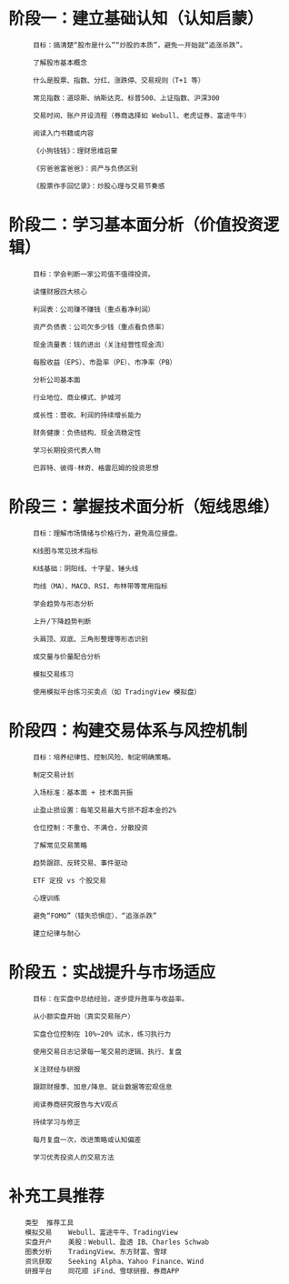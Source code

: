 # 阶段一：建立基础认知（认知启蒙）
          目标：搞清楚“股市是什么”“炒股的本质”，避免一开始就“追涨杀跌”。
          
          了解股市基本概念
          
          什么是股票、指数、分红、涨跌停、交易规则（T+1 等）
          
          常见指数：道琼斯、纳斯达克、标普500、上证指数、沪深300
          
          交易时间、账户开设流程（券商选择如 Webull、老虎证券、富途牛牛）
          
          阅读入门书籍或内容
          
          《小狗钱钱》：理财思维启蒙
          
          《穷爸爸富爸爸》：资产与负债区别
          
          《股票作手回忆录》：炒股心理与交易节奏感

# 阶段二：学习基本面分析（价值投资逻辑）
          目标：学会判断一家公司值不值得投资。
          
          读懂财报四大核心
          
          利润表：公司赚不赚钱（重点看净利润）
          
          资产负债表：公司欠多少钱（重点看负债率）
          
          现金流量表：钱的进出（关注经营性现金流）
          
          每股收益（EPS）、市盈率（PE）、市净率（PB）
          
          分析公司基本面
          
          行业地位、商业模式、护城河
          
          成长性：营收、利润的持续增长能力
          
          财务健康：负债结构、现金流稳定性
          
          学习长期投资代表人物
          
          巴菲特、彼得·林奇、格雷厄姆的投资思想

# 阶段三：掌握技术面分析（短线思维）
          目标：理解市场情绪与价格行为，避免高位接盘。
          
          K线图与常见技术指标
          
          K线基础：阴阳线、十字星、锤头线
          
          均线（MA）、MACD、RSI、布林带等常用指标
          
          学会趋势与形态分析
          
          上升/下降趋势判断
          
          头肩顶、双底、三角形整理等形态识别
          
          成交量与价量配合分析
          
          模拟交易练习
          
          使用模拟平台练习买卖点（如 TradingView 模拟盘）

# 阶段四：构建交易体系与风控机制
          目标：培养纪律性、控制风险、制定明确策略。
          
          制定交易计划
          
          入场标准：基本面 + 技术面共振
          
          止盈止损设置：每笔交易最大亏损不超本金的2%
          
          仓位控制：不重仓、不满仓，分散投资
          
          了解常见交易策略
          
          趋势跟踪、反转交易、事件驱动
          
          ETF 定投 vs 个股交易
          
          心理训练
          
          避免“FOMO”（错失恐惧症）、“追涨杀跌”
          
          建立纪律与耐心

# 阶段五：实战提升与市场适应
          目标：在实盘中总结经验，逐步提升胜率与收益率。
          
          从小额实盘开始（真实交易账户）
          
          实盘仓位控制在 10%~20% 试水，练习执行力
          
          使用交易日志记录每一笔交易的逻辑、执行、复盘
          
          关注财经与研报
          
          跟踪财报季、加息/降息、就业数据等宏观信息
          
          阅读券商研究报告与大V观点
          
          持续学习与修正
          
          每月复盘一次，改进策略或认知偏差
          
          学习优秀投资人的交易方法

# 补充工具推荐
        类型	推荐工具
        模拟交易	Webull、富途牛牛、TradingView
        实盘开户	美股：Webull、盈透 IB、Charles Schwab
        图表分析	TradingView、东方财富、雪球
        资讯获取	Seeking Alpha、Yahoo Finance、Wind
        研报平台	同花顺 iFind、雪球研报、券商APP
